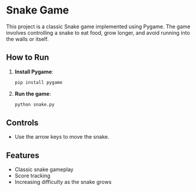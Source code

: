 # Snake Game

This project is a classic Snake game implemented using Pygame. The game involves controlling a snake to eat food, grow longer, and avoid running into the walls or itself.

## How to Run

1. **Install Pygame**:
    ```sh
    pip install pygame
    ```

2. **Run the game**:
    ```sh
    python snake.py
    ```

## Controls

- Use the arrow keys to move the snake.

## Features

- Classic snake gameplay
- Score tracking
- Increasing difficulty as the snake grows

